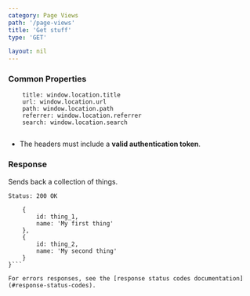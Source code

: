 ```yaml
---
category: Page Views
path: '/page-views'
title: 'Get stuff'
type: 'GET'

layout: nil
---
```


### Common Properties
```
    title: window.location.title
    url: window.location.url
    path: window.location.path
    referrer: window.location.referrer
    search: window.location.search
    
```

* The headers must include a **valid authentication token**.

### Response

Sends back a collection of things.

```Status: 200 OK```
```{
    {
        id: thing_1,
        name: 'My first thing'
    },
    {
        id: thing_2,
        name: 'My second thing'
    }
}```

For errors responses, see the [response status codes documentation](#response-status-codes).